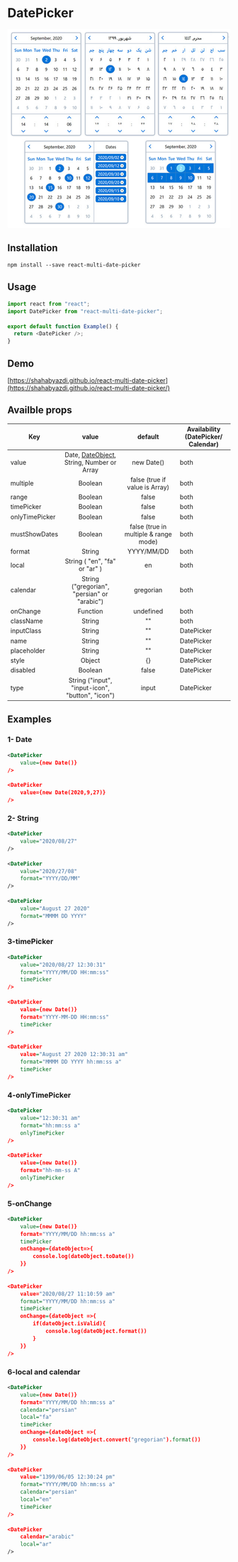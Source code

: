 # DatePicker

![DatePicker](/screenshot/screenshot.jpg?raw=true)

## Installation

```code
npm install --save react-multi-date-picker
```

## Usage

```javascript
import react from "react";
import DatePicker from "react-multi-date-picker";

export default function Example() {
  return <DatePicker />;
}
```

## Demo

[https://shahabyazdi.github.io/react-multi-date-picker](https://shahabyazdi.github.io/react-multi-date-picker/)

## Availble props

| Key            |                                             value                                             |                default                | Availability (DatePicker/ Calendar) |
| -------------- | :-------------------------------------------------------------------------------------------: | :-----------------------------------: | ----------------------------------- |
| value          | Date, [DateObject](https://github.com/shahabyazdi/react-date-object), String, Number or Array |              new Date()               | both                                |
| multiple       |                                            Boolean                                            |    false (true if value is Array)     | both                                |
| range          |                                            Boolean                                            |                 false                 | both                                |
| timePicker     |                                            Boolean                                            |                 false                 | both                                |
| onlyTimePicker |                                            Boolean                                            |                 false                 | both                                |
| mustShowDates  |                                            Boolean                                            | false (true in multiple & range mode) | both                                |
| format         |                                            String                                             |              YYYY/MM/DD               | both                                |
| local          |                                 String ( "en", "fa" or "ar" )                                 |                  en                   | both                                |
| calendar       |                          String ("gregorian", "persian" or "arabic")                          |               gregorian               | both                                |
| onChange       |                                           Function                                            |               undefined               | both                                |
| className      |                                            String                                             |                  ""                   | both                                |
| inputClass     |                                            String                                             |                  ""                   | DatePicker                          |
| name           |                                            String                                             |                  ""                   | DatePicker                          |
| placeholder    |                                            String                                             |                  ""                   | DatePicker                          |
| style          |                                            Object                                             |                  {}                   | DatePicker                          |
| disabled       |                                            Boolean                                            |                 false                 | DatePicker                          |
| type           |                       String ("input", "input-icon", "button", "icon")                        |                 input                 | DatePicker                          |

## Examples

### 1- Date

```xml
<DatePicker
    value={new Date()}
/>

<DatePicker
    value={new Date(2020,9,27)}
/>

```

### 2- String

```xml
<DatePicker
    value="2020/08/27"
/>

<DatePicker
    value="2020/27/08"
    format="YYYY/DD/MM"
/>

<DatePicker
    value="August 27 2020"
    format="MMMM DD YYYY"
/>
```

### 3-timePicker

```xml
<DatePicker
    value="2020/08/27 12:30:31"
    format="YYYY/MM/DD HH:mm:ss"
    timePicker
/>

<DatePicker
    value={new Date()}
    format="YYYY-MM-DD HH:mm:ss"
    timePicker
/>

<DatePicker
    value="August 27 2020 12:30:31 am"
    format="MMMM DD YYYY hh:mm:ss a"
    timePicker
/>
```

### 4-onlyTimePicker

```xml
<DatePicker
    value="12:30:31 am"
    format="hh:mm:ss a"
    onlyTimePicker
/>

<DatePicker
    value={new Date()}
    format="hh-mm-ss A"
    onlyTimePicker
/>
```

### 5-onChange

```xml
<DatePicker
    value={new Date()}
    format="YYYY/MM/DD hh:mm:ss a"
    timePicker
    onChange={dateObject=>{
        console.log(dateObject.toDate())
    }}
/>

<DatePicker
    value="2020/08/27 11:10:59 am"
    format="YYYY/MM/DD hh:mm:ss a"
    timePicker
    onChange={dateObject =>{
        if(dateObject.isValid){
            console.log(dateObject.format())
        }
    }}
/>
```

### 6-local and calendar

```xml
<DatePicker
    value={new Date()}
    format="YYYY/MM/DD hh:mm:ss a"
    calendar="persian"
    local="fa"
    timePicker
    onChange={dateObject =>{
        console.log(dateObject.convert("gregorian").format())
    }}
/>

<DatePicker
    value="1399/06/05 12:30:24 pm"
    format="YYYY/MM/DD hh:mm:ss a"
    calendar="persian"
    local="en"
    timePicker
/>

<DatePicker
    calendar="arabic"
    local="ar"
/>

```
